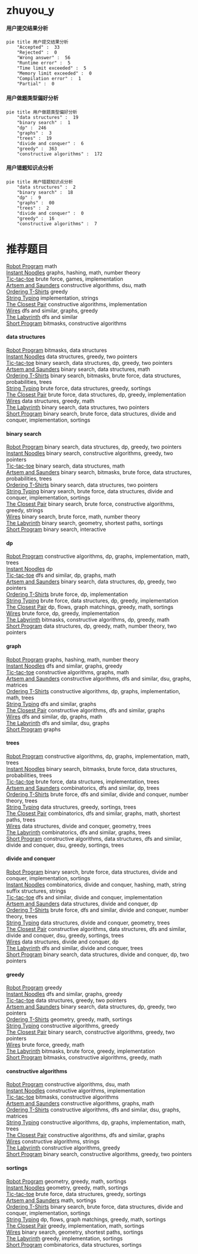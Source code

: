 # zhuyou_y
<!-- tabs:start -->
#### **用户提交结果分析**

```mermaid
pie title 用户提交结果分析
    "Accepted" :  33
    "Rejected" :  0
    "Wrong answer" :  56
    "Runtime error" :  5
    "Time limit exceeded" :  5
    "Memory limit exceeded" :  0
    "Compilation error" :  1
    "Partial" :  0
```
#### **用户做题类型偏好分析**

```mermaid
pie title 用户做题类型偏好分析
    "data structures" :  19
    "binary search" :  1
    "dp" :  246
    "graphs" :  3
    "trees" :  19
    "divide and conquer" :  6
    "greedy" :  363
    "constructive algorithms" :  172
```
#### **用户错题知识点分析**

```mermaid
pie title 用户错题知识点分析
    "data structures" :  2
    "binary search" :  18
    "dp" :  9
    "graphs" :  00
    "trees" :  2
    "divide and conquer" :  0
    "greedy" :  16
    "constructive algorithms" :  7
```
<!-- tabs:end -->
# 推荐题目
[Robot Program](http://codeforces.com/problemset/problem/1452/A)		math		  
[Instant Noodles](http://codeforces.com/problemset/problem/1322/C)		graphs,
                        hashing,
                        math,
                        number theory		  
[Tic-tac-toe](http://codeforces.com/problemset/problem/3/C)		brute force,
                        games,
                        implementation		  
[Artsem and Saunders](http://codeforces.com/problemset/problem/765/D)		constructive algorithms,
                        dsu,
                        math		  
[Ordering T-Shirts](http://codeforces.com/problemset/problem/859/F)		greedy		  
[String Typing](http://codeforces.com/problemset/problem/954/B)		implementation,
                        strings		  
[The Closest Pair](https://codeforces.com/contest/312/problem/C)		constructive algorithms,
                        implementation		  
[Wires](http://codeforces.com/problemset/problem/1250/N)		dfs and similar,
                        graphs,
                        greedy		  
[The Labyrinth](http://codeforces.com/problemset/problem/616/C)		dfs and similar		  
[Short Program](http://codeforces.com/problemset/problem/878/A)		bitmasks,
                        constructive algorithms		  
<!-- tabs:start -->
#### **data structures**
[Robot Program](http://codeforces.com/problemset/problem/1093/G)		bitmasks,
                        data structures		  
[Instant Noodles](http://codeforces.com/problemset/problem/746/F)		data structures,
                        greedy,
                        two pointers		  
[Tic-tac-toe](http://codeforces.com/problemset/problem/1492/C)		binary search,
                        data structures,
                        dp,
                        greedy,
                        two pointers		  
[Artsem and Saunders](http://codeforces.com/problemset/problem/1490/G)		binary search,
                        data structures,
                        math		  
[Ordering T-Shirts](http://codeforces.com/problemset/problem/1479/D)		binary search,
                        bitmasks,
                        brute force,
                        data structures,
                        probabilities,
                        trees		  
[String Typing](http://codeforces.com/problemset/problem/1497/A)		brute force,
                        data structures,
                        greedy,
                        sortings		  
[The Closest Pair](http://codeforces.com/problemset/problem/1491/C)		brute force,
                        data structures,
                        dp,
                        greedy,
                        implementation		  
[Wires](http://codeforces.com/problemset/problem/1492/B)		data structures,
                        greedy,
                        math		  
[The Labyrinth](http://codeforces.com/problemset/problem/1436/E)		binary search,
                        data structures,
                        two pointers		  
[Short Program](http://codeforces.com/problemset/problem/1461/D)		binary search,
                        brute force,
                        data structures,
                        divide and conquer,
                        implementation,
                        sortings		  
#### **binary search**
[Robot Program](http://codeforces.com/problemset/problem/1492/C)		binary search,
                        data structures,
                        dp,
                        greedy,
                        two pointers		  
[Instant Noodles](http://codeforces.com/problemset/problem/1463/D)		binary search,
                        constructive algorithms,
                        greedy,
                        two pointers		  
[Tic-tac-toe](http://codeforces.com/problemset/problem/1490/G)		binary search,
                        data structures,
                        math		  
[Artsem and Saunders](http://codeforces.com/problemset/problem/1479/D)		binary search,
                        bitmasks,
                        brute force,
                        data structures,
                        probabilities,
                        trees		  
[Ordering T-Shirts](http://codeforces.com/problemset/problem/1436/E)		binary search,
                        data structures,
                        two pointers		  
[String Typing](http://codeforces.com/problemset/problem/1461/D)		binary search,
                        brute force,
                        data structures,
                        divide and conquer,
                        implementation,
                        sortings		  
[The Closest Pair](http://codeforces.com/problemset/problem/1493/C)		binary search,
                        brute force,
                        constructive algorithms,
                        greedy,
                        strings		  
[Wires](http://codeforces.com/problemset/problem/1487/D)		binary search,
                        brute force,
                        math,
                        number theory		  
[The Labyrinth](http://codeforces.com/problemset/problem/1486/B)		binary search,
                        geometry,
                        shortest paths,
                        sortings		  
[Short Program](http://codeforces.com/problemset/problem/1486/C1)		binary search,
                        interactive		  
#### **dp**
[Robot Program](http://codeforces.com/problemset/problem/830/E)		constructive algorithms,
                        dp,
                        graphs,
                        implementation,
                        math,
                        trees		  
[Instant Noodles](http://codeforces.com/problemset/problem/946/D)		dp		  
[Tic-tac-toe](https://codeforces.com/contest/1345/problem/E)		dfs and similar,
                        dp,
                        graphs,
                        math		  
[Artsem and Saunders](http://codeforces.com/problemset/problem/1492/C)		binary search,
                        data structures,
                        dp,
                        greedy,
                        two pointers		  
[Ordering T-Shirts](https://codeforces.com/contest/1457/problem/C)		brute force,
                        dp,
                        implementation		  
[String Typing](http://codeforces.com/problemset/problem/1491/C)		brute force,
                        data structures,
                        dp,
                        greedy,
                        implementation		  
[The Closest Pair](http://codeforces.com/problemset/problem/1437/C)		dp,
                        flows,
                        graph matchings,
                        greedy,
                        math,
                        sortings		  
[Wires](http://codeforces.com/problemset/problem/1499/B)		brute force,
                        dp,
                        greedy,
                        implementation		  
[The Labyrinth](http://codeforces.com/problemset/problem/1491/D)		bitmasks,
                        constructive algorithms,
                        dp,
                        greedy,
                        math		  
[Short Program](http://codeforces.com/problemset/problem/1497/E1)		data structures,
                        dp,
                        greedy,
                        math,
                        number theory,
                        two pointers		  
#### **graph**
[Robot Program](http://codeforces.com/problemset/problem/1322/C)		graphs,
                        hashing,
                        math,
                        number theory		  
[Instant Noodles](http://codeforces.com/problemset/problem/1250/N)		dfs and similar,
                        graphs,
                        greedy		  
[Tic-tac-toe](http://codeforces.com/problemset/problem/899/C)		constructive algorithms,
                        graphs,
                        math		  
[Artsem and Saunders](http://codeforces.com/problemset/problem/1012/B)		constructive algorithms,
                        dfs and similar,
                        dsu,
                        graphs,
                        matrices		  
[Ordering T-Shirts](http://codeforces.com/problemset/problem/830/E)		constructive algorithms,
                        dp,
                        graphs,
                        implementation,
                        math,
                        trees		  
[String Typing](http://codeforces.com/problemset/problem/521/E)		dfs and similar,
                        graphs		  
[The Closest Pair](http://codeforces.com/problemset/problem/547/D)		constructive algorithms,
                        dfs and similar,
                        graphs		  
[Wires](https://codeforces.com/contest/1345/problem/E)		dfs and similar,
                        dp,
                        graphs,
                        math		  
[The Labyrinth](http://codeforces.com/problemset/problem/1411/C)		dfs and similar,
                        dsu,
                        graphs		  
[Short Program](http://codeforces.com/problemset/problem/600/F)		graphs		  
#### **trees**
[Robot Program](http://codeforces.com/problemset/problem/830/E)		constructive algorithms,
                        dp,
                        graphs,
                        implementation,
                        math,
                        trees		  
[Instant Noodles](http://codeforces.com/problemset/problem/1479/D)		binary search,
                        bitmasks,
                        brute force,
                        data structures,
                        probabilities,
                        trees		  
[Tic-tac-toe](http://codeforces.com/problemset/problem/1511/C)		brute force,
                        data structures,
                        implementation,
                        trees		  
[Artsem and Saunders](http://codeforces.com/problemset/problem/1499/F)		combinatorics,
                        dfs and similar,
                        dp,
                        trees		  
[Ordering T-Shirts](http://codeforces.com/problemset/problem/1491/E)		brute force,
                        dfs and similar,
                        divide and conquer,
                        number theory,
                        trees		  
[String Typing](http://codeforces.com/problemset/problem/1466/D)		data structures,
                        greedy,
                        sortings,
                        trees		  
[The Closest Pair](http://codeforces.com/problemset/problem/1495/D)		combinatorics,
                        dfs and similar,
                        graphs,
                        math,
                        shortest paths,
                        trees		  
[Wires](http://codeforces.com/problemset/problem/1303/G)		data structures,
                        divide and conquer,
                        geometry,
                        trees		  
[The Labyrinth](http://codeforces.com/problemset/problem/1454/E)		combinatorics,
                        dfs and similar,
                        graphs,
                        trees		  
[Short Program](http://codeforces.com/problemset/problem/1494/D)		constructive algorithms,
                        data structures,
                        dfs and similar,
                        divide and conquer,
                        dsu,
                        greedy,
                        sortings,
                        trees		  
#### **divide and conquer**
[Robot Program](http://codeforces.com/problemset/problem/1461/D)		binary search,
                        brute force,
                        data structures,
                        divide and conquer,
                        implementation,
                        sortings		  
[Instant Noodles](http://codeforces.com/problemset/problem/1466/G)		combinatorics,
                        divide and conquer,
                        hashing,
                        math,
                        string suffix structures,
                        strings		  
[Tic-tac-toe](http://codeforces.com/problemset/problem/1490/D)		dfs and similar,
                        divide and conquer,
                        implementation		  
[Artsem and Saunders](https://codeforces.com/contest/1483/problem/C)		data structures,
                        divide and conquer,
                        dp		  
[Ordering T-Shirts](http://codeforces.com/problemset/problem/1491/E)		brute force,
                        dfs and similar,
                        divide and conquer,
                        number theory,
                        trees		  
[String Typing](http://codeforces.com/problemset/problem/1303/G)		data structures,
                        divide and conquer,
                        geometry,
                        trees		  
[The Closest Pair](http://codeforces.com/problemset/problem/1494/D)		constructive algorithms,
                        data structures,
                        dfs and similar,
                        divide and conquer,
                        dsu,
                        greedy,
                        sortings,
                        trees		  
[Wires](http://codeforces.com/problemset/problem/1482/E)		data structures,
                        divide and conquer,
                        dp		  
[The Labyrinth](http://codeforces.com/problemset/problem/566/C)		dfs and similar,
                        divide and conquer,
                        trees		  
[Short Program](http://codeforces.com/problemset/problem/1428/F)		binary search,
                        data structures,
                        divide and conquer,
                        dp,
                        two pointers		  
#### **greedy**
[Robot Program](http://codeforces.com/problemset/problem/859/F)		greedy		  
[Instant Noodles](http://codeforces.com/problemset/problem/1250/N)		dfs and similar,
                        graphs,
                        greedy		  
[Tic-tac-toe](http://codeforces.com/problemset/problem/746/F)		data structures,
                        greedy,
                        two pointers		  
[Artsem and Saunders](http://codeforces.com/problemset/problem/1492/C)		binary search,
                        data structures,
                        dp,
                        greedy,
                        two pointers		  
[Ordering T-Shirts](https://codeforces.com/contest/1496/problem/C)		geometry,
                        greedy,
                        math,
                        sortings		  
[String Typing](http://codeforces.com/problemset/problem/1493/A)		constructive algorithms,
                        greedy		  
[The Closest Pair](http://codeforces.com/problemset/problem/1463/D)		binary search,
                        constructive algorithms,
                        greedy,
                        two pointers		  
[Wires](http://codeforces.com/problemset/problem/1462/C)		brute force,
                        greedy,
                        math		  
[The Labyrinth](http://codeforces.com/problemset/problem/1494/B)		bitmasks,
                        brute force,
                        greedy,
                        implementation		  
[Short Program](http://codeforces.com/problemset/problem/1492/D)		bitmasks,
                        constructive algorithms,
                        greedy,
                        math		  
#### **constructive algorithms**
[Robot Program](http://codeforces.com/problemset/problem/765/D)		constructive algorithms,
                        dsu,
                        math		  
[Instant Noodles](https://codeforces.com/contest/312/problem/C)		constructive algorithms,
                        implementation		  
[Tic-tac-toe](http://codeforces.com/problemset/problem/878/A)		bitmasks,
                        constructive algorithms		  
[Artsem and Saunders](http://codeforces.com/problemset/problem/899/C)		constructive algorithms,
                        graphs,
                        math		  
[Ordering T-Shirts](http://codeforces.com/problemset/problem/1012/B)		constructive algorithms,
                        dfs and similar,
                        dsu,
                        graphs,
                        matrices		  
[String Typing](http://codeforces.com/problemset/problem/830/E)		constructive algorithms,
                        dp,
                        graphs,
                        implementation,
                        math,
                        trees		  
[The Closest Pair](http://codeforces.com/problemset/problem/547/D)		constructive algorithms,
                        dfs and similar,
                        graphs		  
[Wires](http://codeforces.com/problemset/problem/1504/A)		constructive algorithms,
                        strings		  
[The Labyrinth](http://codeforces.com/problemset/problem/1493/A)		constructive algorithms,
                        greedy		  
[Short Program](http://codeforces.com/problemset/problem/1463/D)		binary search,
                        constructive algorithms,
                        greedy,
                        two pointers		  
#### **sortings**
[Robot Program](https://codeforces.com/contest/1496/problem/C)		geometry,
                        greedy,
                        math,
                        sortings		  
[Instant Noodles](http://codeforces.com/problemset/problem/1495/A)		geometry,
                        greedy,
                        math,
                        sortings		  
[Tic-tac-toe](http://codeforces.com/problemset/problem/1497/A)		brute force,
                        data structures,
                        greedy,
                        sortings		  
[Artsem and Saunders](http://codeforces.com/problemset/problem/1427/A)		math,
                        sortings		  
[Ordering T-Shirts](http://codeforces.com/problemset/problem/1461/D)		binary search,
                        brute force,
                        data structures,
                        divide and conquer,
                        implementation,
                        sortings		  
[String Typing](http://codeforces.com/problemset/problem/1437/C)		dp,
                        flows,
                        graph matchings,
                        greedy,
                        math,
                        sortings		  
[The Closest Pair](http://codeforces.com/problemset/problem/1473/A)		greedy,
                        implementation,
                        math,
                        sortings		  
[Wires](http://codeforces.com/problemset/problem/1486/B)		binary search,
                        geometry,
                        shortest paths,
                        sortings		  
[The Labyrinth](http://codeforces.com/problemset/problem/1480/B)		greedy,
                        implementation,
                        sortings		  
[Short Program](http://codeforces.com/problemset/problem/1420/D)		combinatorics,
                        data structures,
                        sortings		  
<!-- tabs:end -->
